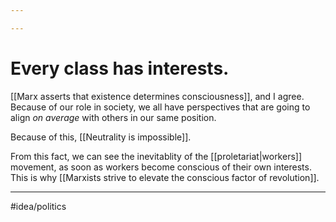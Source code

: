 ```yaml
---

---
```

# Every class has interests. 
[[Marx asserts that existence determines consciousness]], and I agree. Because of our role in society, we all have perspectives that are going to align *on average* with others in our same position. 

Because of this, [[Neutrality is impossible]]. 

From this fact, we can see the inevitablity of the [[proletariat|workers]] movement, as soon as workers become conscious of their own interests. This is why [[Marxists strive to elevate the conscious factor of revolution]]. 

---
#idea/politics 
